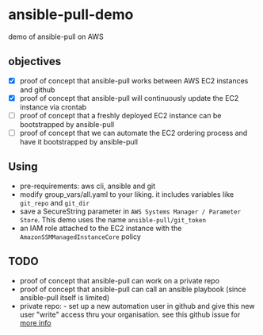 # ansible-pull-demo
demo of ansible-pull on AWS

## objectives
- [x] proof of concept that ansible-pull works between AWS EC2 instances and github
- [x] proof of concept that ansible-pull will continuously update the EC2 instance via crontab
- [ ] proof of concept that a freshly deployed EC2 instance can be bootstrapped by ansible-pull
- [ ] proof of concept that we can automate the EC2 ordering process and have it bootstrapped by ansible-pull

## Using
- pre-requirements: aws cli, ansible and git
- modify group_vars/all.yaml to your liking. it includes variables like `git_repo` and `git_dir`
- save a SecureString parameter in `AWS Systems Manager / Parameter Store`. This demo uses the name `ansible-pull/git_token`
- an IAM role attached to the EC2 instance with the `AmazonSSMManagedInstanceCore` policy

## TODO
- proof of concept that ansible-pull can work on a private repo
- proof of concept that ansible-pull can call an ansible playbook (since ansible-pull itself is limited)
- private repo: - set up a new automation user in github and give this new user "write" access thru your organisation. see this github issue for [more info](https://github.com/jollygoodcode/jollygoodcode.github.io/issues/11)
